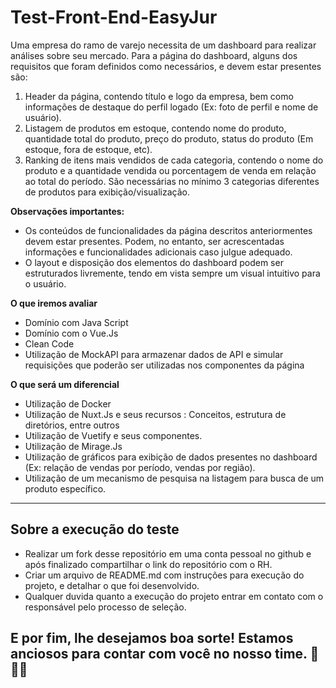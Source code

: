 # Test-Front-End-EasyJur 

<p>Uma empresa do ramo de varejo necessita de um dashboard para realizar análises sobre seu mercado. Para a página do dashboard, alguns dos requisitos que foram definidos como necessários, e devem estar presentes são:</p>

<ol>
  <li>Header da página, contendo título e logo da empresa, bem como informações de destaque do perfil logado (Ex: foto de perfil e nome de usuário).</li>
  <li>Listagem de produtos em estoque, contendo nome do produto, quantidade total do produto, preço do produto, status do produto (Em estoque, fora de estoque, etc).</li>
  <li>Ranking de itens mais vendidos de cada categoria, contendo o nome do produto e a quantidade vendida ou porcentagem de venda em relação ao total do período. São necessárias no mínimo 3 categorias diferentes de produtos para exibição/visualização.</li>
</ol>

<p><b>Observações importantes:</b></p>

<ul>
  <li>Os conteúdos de funcionalidades da página descritos anteriormentes devem estar presentes. Podem, no entanto, ser acrescentadas informações e funcionalidades adicionais caso julgue adequado.</li>
  <li>O layout e disposição dos elementos do dashboard podem ser estruturados livremente, tendo em vista sempre um visual intuitivo para o usuário.</li>
</ul>

<p><b>O que iremos avaliar</b></p>

<ul>
  <li>Domínio com Java Script</li>
  <li>Domínio com o Vue.Js</li>
  <li>Clean Code</li>
  <li>Utilização de MockAPI para armazenar dados de API e simular requisições que poderão ser utilizadas nos componentes da página</li>
</ul>

<p><b>O que será um diferencial</b></p>

<ul>
  <li>Utilização de Docker</li>
  <li>Utilização de Nuxt.Js e seus recursos : Conceitos, estrutura de diretórios, entre outros</li>
  <li>Utilização de Vuetify e seus componentes.</li>
  <li>Utilização de Mirage.Js</li>
  <li>Utilização de gráficos para exibição de dados presentes no dashboard (Ex: relação de vendas por período, vendas por região).</li>
  <li>Utilização de um mecanismo de pesquisa na listagem para busca de um produto específico.</li>
</ul>

<hr/>
<h2>Sobre a execução do teste</h2>

<ul>
  <li>Realizar um fork desse repositório em uma conta pessoal no github e após finalizado compartilhar o link do repositório com o RH.</li>
  <li>Criar um arquivo de README.md com instruções para execução do projeto, e detalhar o que foi desenvolvido.</li>
  <li>Qualquer duvida quanto a execução do projeto entrar em contato com o responsável pelo processo de seleção.</li>
</ul>

<h2>E por fim, lhe desejamos boa sorte! Estamos anciosos para contar com você no nosso time. 🚀🚀🚀</h2>
